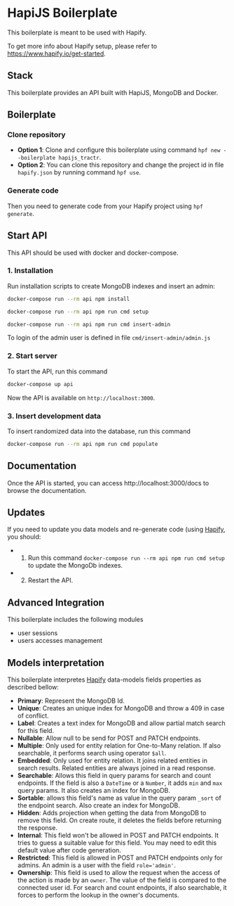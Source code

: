 # HapiJS Boilerplate

This boilerplate is meant to be used with Hapify.

To get more info about Hapify setup, please refer to https://www.hapify.io/get-started.

## Stack

This boilerplate provides an API built with HapiJS, MongoDB and Docker.

## Boilerplate

### Clone repository

- **Option 1**: Clone and configure this boilerplate using command `hpf new --boilerplate hapijs_tractr`.
- **Option 2**: You can clone this repository and change the project id in file `hapify.json` by running command `hpf use`.

### Generate code

Then you need to generate code from your Hapify project using `hpf generate`.

## Start API

This API should be used with docker and docker-compose.

### 1. Installation

Run installation scripts to create MongoDB indexes and insert an admin:

```bash
docker-compose run --rm api npm install
```

```bash
docker-compose run --rm api npm run cmd setup
```

```bash
docker-compose run --rm api npm run cmd insert-admin
```

To login of the admin user is defined in file `cmd/insert-admin/admin.js`

### 2. Start server

To start the API, run this command

```bash
docker-compose up api
```

Now the API is available on `http://localhost:3000`.

### 3. Insert development data

To insert randomized data into the database, run this command

```bash
docker-compose run --rm api npm run cmd populate
```

## Documentation

Once the API is started, you can access http://localhost:3000/docs to browse the documentation.

## Updates

If you need to update you data models and re-generate code (using [Hapify](https://www.hapify.io/), you should:

- 1. Run this command `docker-compose run --rm api npm run cmd setup` to update the MongoDb indexes.
- 2. Restart the API.


## Advanced Integration

This boilerplate includes the following modules

- user sessions
- users accesses management

## Models interpretation

This boilerplate interpretes [Hapify](https://www.hapify.io/) data-models fields properties as described bellow:

- **Primary**: Represent the MongoDB Id.
- **Unique**: Creates an unique index for MongoDB and throw a 409 in case of conflict.
- **Label**: Creates a text index for MongoDB and allow partial match search for this field.
- **Nullable**: Allow null to be send for POST and PATCH endpoints.
- **Multiple**: Only used for entity relation for One-to-Many relation. If also searchable, it performs search using operator `$all`.
- **Embedded**: Only used for entity relation. It joins related entities in search results. Related entities are always joined in a read response.
- **Searchable**: Allows this field in query params for search and count endpoints. If the field is also a `DateTime` or a `Number`, it adds `min` and `max` query params. It also creates an index for MongoDB.
- **Sortable**: allows this field's name as value in the query param `_sort` of the endpoint search. Also create an index for MongoDB.
- **Hidden**: Adds projection when getting the data from MongoDB to remove this field. On create route, it deletes the fields before returning the response.
- **Internal**: This field won't be allowed in POST and PATCH endpoints. It tries to guess a suitable value for this field. You may need to edit this default value after code generation.
- **Restricted**: This field is allowed in POST and PATCH endpoints only for admins. An admin is a user with the field `role='admin'`.
- **Ownership**: This field is used to allow the request when the access of the action is made by an `owner`. The value of the field is compared to the connected user id. For search and count endpoints, if also searchable, it forces to perform the lookup in the owner's documents.
